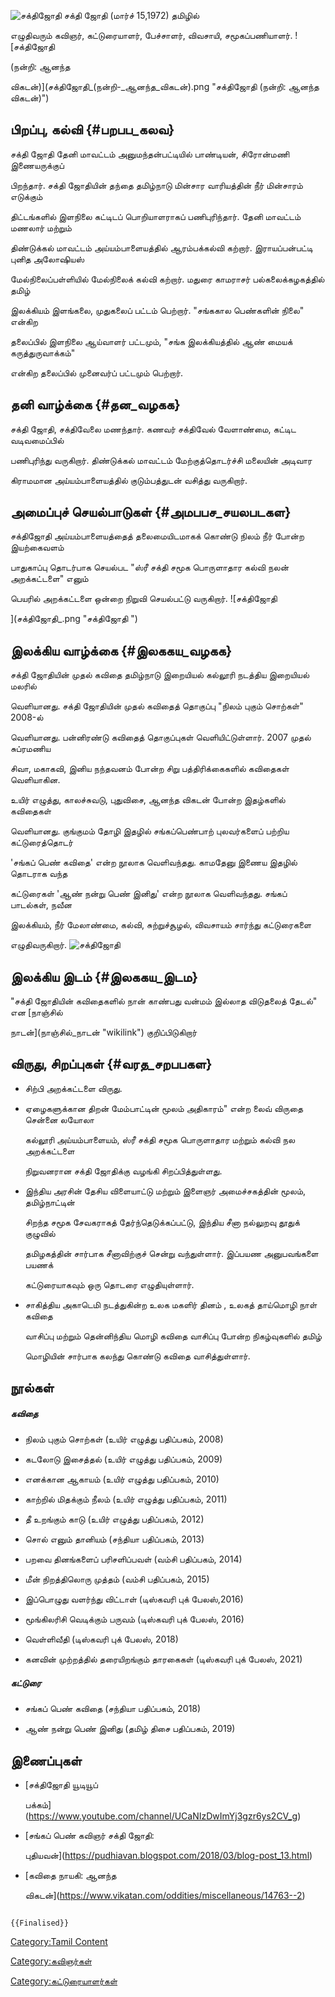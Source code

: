 ![சக்திஜோதி](சக்திஜோதி.jpg "சக்திஜோதி") சக்தி ஜோதி (மார்ச் 15,1972) தமிழில்
எழுதிவரும் கவிஞர், கட்டுரையாளர், பேச்சாளர், விவசாயி, சமூகப்பணியாளர். ![சக்திஜோதி
(நன்றி: ஆனந்த
விகடன்)](சக்திஜோதி_(நன்றி-_ஆனந்த_விகடன்).png "சக்திஜோதி (நன்றி: ஆனந்த விகடன்)")

## பிறப்பு, கல்வி {#பறபப_கலவ}

சக்தி ஜோதி தேனி மாவட்டம் அனுமந்தன்பட்டியில் பாண்டியன், சிரோன்மணி இணையருக்குப்
பிறந்தார். சக்தி ஜோதியின் தந்தை தமிழ்நாடு மின்சார வாரியத்தின் நீர் மின்சாரம் எடுக்கும்
திட்டங்களில் இளநிலை கட்டிடப் பொறியாளராகப் பணிபுரிந்தார். தேனி மாவட்டம் மணலார் மற்றும்
திண்டுக்கல் மாவட்டம் அய்யம்பாளையத்தில் ஆரம்பக்கல்வி கற்றார். இராயப்பன்பட்டி புனித அலோஷியஸ்
மேல்நிலைப்பள்ளியில் மேல்நிலைக் கல்வி கற்றார். மதுரை காமராசர் பல்கலைக்கழகத்தில் தமிழ்
இலக்கியம் இளங்கலை, முதுகலைப் பட்டம் பெற்றார். "சங்ககால பெண்களின் நிலை" என்கிற
தலைப்பில் இளநிலை ஆய்வாளர் பட்டமும், "சங்க இலக்கியத்தில் ஆண் மையக் கருத்துருவாக்கம்"
என்கிற தலைப்பில் முனைவர்ப் பட்டமும் பெற்றார்.

## தனி வாழ்க்கை {#தன_வழகக}

சக்தி ஜோதி, சக்திவேலை மணந்தார். கணவர் சக்திவேல் வேளாண்மை, கட்டிட வடிவமைப்பில்
பணிபுரிந்து வருகிறார். திண்டுக்கல் மாவட்டம் மேற்குத்தொடர்ச்சி மலையின் அடிவார
கிராமமான அய்யம்பாளையத்தில் குடும்பத்துடன் வசித்து வருகிறார்.

## அமைப்புச் செயல்பாடுகள் {#அமபபச_சயலபடகள}

சக்திஜோதி அய்யம்பாளையத்தைத் தலைமையிடமாகக் கொண்டு நிலம் நீர் போன்ற இயற்கைவளம்
பாதுகாப்பு தொடர்பாக செயல்பட "ஸ்ரீ சக்தி சமூக பொருளாதார கல்வி நலன் அறக்கட்டளை" எனும்
பெயரில் அறக்கட்டளை ஒன்றை நிறுவி செயல்பட்டு வருகிறார். ![சக்திஜோதி
](சக்திஜோதி_.png "சக்திஜோதி ")

## இலக்கிய வாழ்க்கை {#இலககய_வழகக}

சக்தி ஜோதியின் முதல் கவிதை தமிழ்நாடு இறையியல் கல்லூரி நடத்திய இறையியல் மலரில்
வெளியானது. சக்தி ஜோதியின் முதல் கவிதைத் தொகுப்பு "நிலம் புகும் சொற்கள்" 2008-ல்
வெளியானது. பன்னிரண்டு கவிதைத் தொகுப்புகள் வெளியிட்டுள்ளார். 2007 முதல் சுப்ரமணிய
சிவா, மகாகவி, இனிய நந்தவனம் போன்ற சிறு பத்திரிக்கைகளில் கவிதைகள் வெளியாகின.
உயிர் எழுத்து, காலச்சுவடு, புதுவிசை, ஆனந்த விகடன் போன்ற இதழ்களில் கவிதைகள்
வெளியானது. குங்குமம் தோழி இதழில் சங்கப்பெண்பாற் புலவர்களைப் பற்றிய கட்டுரைத்தொடர்
'சங்கப் பெண் கவிதை' என்ற நூலாக வெளிவந்தது. காமதேனு இணைய இதழில் தொடராக வந்த
கட்டுரைகள் 'ஆண் நன்று பெண் இனிது' என்ற நூலாக வெளிவந்தது. சங்கப் பாடல்கள், நவீன
இலக்கியம், நீர் மேலாண்மை, கல்வி, சுற்றுச்சூழல், விவசாயம் சார்ந்து கட்டுரைகளை
எழுதிவருகிறார். ![சக்திஜோதி ](சக்திஜோதி_3.jpg "சக்திஜோதி ")

## இலக்கிய இடம் {#இலககய_இடம}

"சக்தி ஜோதியின் கவிதைகளில் நான் காண்பது வன்மம் இல்லாத விடுதலைத் தேடல்" என [நாஞ்சில்
நாடன்](நாஞ்சில்_நாடன் "wikilink") குறிப்பிடுகிறார்

## விருது, சிறப்புகள் {#வரத_சறபபகள}

-   சிற்பி அறக்கட்டளை விருது.
-   ஏழைகளுக்கான திறன் மேம்பாட்டின் மூலம் அதிகாரம்\" என்ற லைவ் விருதை சென்னை லயோலா
    கல்லூரி அய்யம்பாளையம், ஸ்ரீ சக்தி சமூக பொருளாதார மற்றும் கல்வி நல அறக்கட்டளை
    நிறுவனரான சக்தி ஜோதிக்கு வழங்கி சிறப்பித்துள்ளது.
-   இந்திய அரசின் தேசிய விளையாட்டு மற்றும் இளைஞர் அமைச்சகத்தின் மூலம், தமிழ்நாட்டின்
    சிறந்த சமூக சேவகராகத் தேர்ந்தெடுக்கப்பட்டு, இந்திய சீனா நல்லுறவு தூதுக் குழுவில்
    தமிழகத்தின் சார்பாக சீனாவிற்குச் சென்று வந்துள்ளார். இப்பயண அனுபவங்களை பயணக்
    கட்டுரையாகவும் ஒரு தொடரை எழுதியுள்ளார்.
-   சாகித்திய அகாடெமி நடத்துகின்ற உலக மகளிர் தினம் , உலகத் தாய்மொழி நாள் கவிதை
    வாசிப்பு மற்றும் தென்னிந்திய மொழி கவிதை வாசிப்பு போன்ற நிகழ்வுகளில் தமிழ்
    மொழியின் சார்பாக கலந்து கொண்டு கவிதை வாசித்துள்ளார்.

## நூல்கள்

##### கவிதை

-   நிலம் புகும் சொற்கள் (உயிர் எழுத்து பதிப்பகம், 2008)
-   கடலோடு இசைத்தல் (உயிர் எழுத்து பதிப்பகம், 2009)
-   எனக்கான ஆகாயம் (உயிர் எழுத்து பதிப்பகம், 2010)
-   காற்றில் மிதக்கும் நீலம் (உயிர் எழுத்து பதிப்பகம், 2011)
-   தீ உறங்கும் காடு (உயிர் எழுத்து பதிப்பகம், 2012)
-   சொல் எனும் தானியம் (சந்தியா பதிப்பகம், 2013)
-   பறவை தினங்களைப் பரிசளிப்பவள் (வம்சி பதிப்பகம், 2014)
-   மீன் நிறத்திலொரு முத்தம் (வம்சி பதிப்பகம், 2015)
-   இப்பொழுது வளர்ந்து விட்டாள் (டிஸ்கவரி புக் பேலஸ்,2016)
-   மூங்கிலரிசி வெடிக்கும் பருவம் (டிஸ்கவரி புக் பேலஸ், 2016)
-   வெள்ளிவீதி (டிஸ்கவரி புக் பேலஸ், 2018)
-   கனவின் முற்றத்தில் தரையிறங்கும் தாரகைகள் (டிஸ்கவரி புக் பேலஸ், 2021)

##### கட்டுரை

-   சங்கப் பெண் கவிதை (சந்தியா பதிப்பகம், 2018)
-   ஆண் நன்று பெண் இனிது (தமிழ் திசை பதிப்பகம், 2019)

## இணைப்புகள்

-   [சக்திஜோதி யூடியூப்
    பக்கம்](https://www.youtube.com/channel/UCaNIzDwImYj3gzr6ys2CV_g)
-   [சங்கப் பெண் கவிஞர் சக்தி ஜோதி:
    புதியவன்](https://pudhiavan.blogspot.com/2018/03/blog-post_13.html)
-   [கவிதை நாயகி: ஆனந்த
    விகடன்](https://www.vikatan.com/oddities/miscellaneous/14763--2)

```{=mediawiki}
{{Finalised}}
```
[Category:Tamil Content](Category:Tamil_Content "wikilink")
[Category:கவிஞர்கள்](Category:கவிஞர்கள் "wikilink")
[Category:கட்டுரையாளர்கள்](Category:கட்டுரையாளர்கள் "wikilink")
